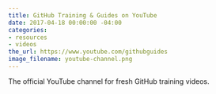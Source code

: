 ```yaml
---
title: GitHub Training & Guides on YouTube
date: 2017-04-18 00:00:00 -04:00
categories:
- resources
- videos
the_url: https://www.youtube.com/githubguides
image_filename: youtube-channel.png
---
```


The official YouTube channel for fresh GitHub training videos.
